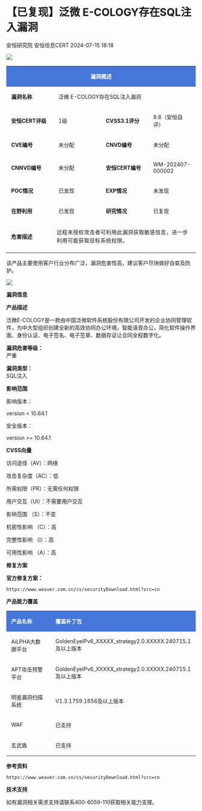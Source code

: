 #  【已复现】泛微 E-COLOGY存在SQL注入漏洞   
安恒研究院  安恒信息CERT   2024-07-15 18:18  
  
![](https://mmbiz.qpic.cn/mmbiz_png/JAzzLj4nXesCfIew4xDgxHPaichzoa958OaWgTglXPf5mic3dq7TZc3np7PMDpLQPa4pL89cQvD6FAZaN71atsbA/640?wx_fmt=png&from=appmsg&wx_&wx_&wx_ "")  
  
<table><tbody><tr><td colspan="4" rowspan="1" style="border-color:rgb(69, 119, 218);background-color:rgb(69, 119, 218);" width="100.0000%" data-style="border-color:rgb(69, 119, 218);background-color:rgb(69, 119, 218);" class="js_darkmode__0"><section style="margin:5px 0%;"><section style="padding-right:5px;padding-left:5px;font-size:14px;color:rgb(255, 255, 255);margin-bottom:unset;box-sizing:border-box;"><p style="text-align:center;"><strong>漏洞概述</strong></p></section></section></td></tr><tr><td colspan="1" rowspan="1" style="border-color:rgb(69, 119, 218);" width="25.0000%"><section style="margin:5px 0%;"><section style="padding-right:5px;padding-left:5px;font-size:14px;margin-bottom:unset;box-sizing:border-box;"><p style="text-align:left;"><strong>漏洞名称</strong></p></section></section></td><td colspan="3" rowspan="1" style="border-color:rgb(69, 119, 218);" width="75.0000%"><section style="margin:5px 0%;"><section style="padding-right:5px;padding-left:5px;font-size:14px;margin-bottom:unset;box-sizing:border-box;"><p style="text-align:left;">泛微 E-COLOGY存在SQL注入漏洞</p></section></section></td></tr><tr><td colspan="1" rowspan="1" style="border-color:rgb(69, 119, 218);" width="25.0000%"><section style="margin:5px 0%;"><section style="padding-right:5px;padding-left:5px;font-size:14px;margin-bottom:unset;box-sizing:border-box;"><p style="text-align:left;"><strong>安恒CERT评级</strong></p></section></section></td><td colspan="1" rowspan="1" style="border-color:rgb(69, 119, 218);" width="25.0000%"><section style="margin:5px 0%;"><section style="padding-right:5px;padding-left:5px;font-size:14px;margin-bottom:unset;box-sizing:border-box;"><p style="text-align:left;word-break:break-all;">1级</p></section></section></td><td colspan="1" rowspan="1" style="border-color:rgb(69, 119, 218);" width="25.0000%"><section style="margin:5px 0%;"><section style="padding-right:5px;padding-left:5px;font-size:14px;margin-bottom:unset;box-sizing:border-box;"><p style="text-align:left;"><strong>CVSS3.1评分</strong></p></section></section></td><td colspan="1" rowspan="1" style="border-color:rgb(69, 119, 218);" width="25.0000%"><section style="margin:5px 0%;"><section style="padding-right:5px;padding-left:5px;font-size:14px;margin-bottom:unset;box-sizing:border-box;"><p style="text-align:left;">9.8（安恒自评）<br/></p></section></section></td></tr><tr><td colspan="1" rowspan="1" style="border-color:rgb(69, 119, 218);" width="25.0000%"><section style="margin:5px 0%;"><section style="padding-right:5px;padding-left:5px;font-size:14px;margin-bottom:unset;box-sizing:border-box;"><p style="text-align:left;"><strong>CVE编号</strong></p></section></section></td><td colspan="1" rowspan="1" style="border-color:rgb(69, 119, 218);" width="25.0000%"><section style="margin:5px 0%;"><section style="padding-right:5px;padding-left:5px;font-size:14px;margin-bottom:unset;box-sizing:border-box;"><p style="text-align:left;word-break:break-all;">未分配<br/></p></section></section></td><td colspan="1" rowspan="1" style="border-color:rgb(69, 119, 218);" width="25.0000%"><section style="margin:5px 0%;"><section style="padding-right:5px;padding-left:5px;font-size:14px;margin-bottom:unset;box-sizing:border-box;"><p style="text-align:left;"><strong>CNVD编号</strong></p></section></section></td><td colspan="1" rowspan="1" style="border-color:rgb(69, 119, 218);" width="25.0000%"><section style="margin:5px 0%;"><section style="padding-right:5px;padding-left:5px;font-size:14px;margin-bottom:unset;box-sizing:border-box;"><p style="text-align:left;">未分配</p></section></section></td></tr><tr><td colspan="1" rowspan="1" style="border-color:rgb(69, 119, 218);" width="25.0000%"><section style="margin:5px 0%;"><section style="padding-right:5px;padding-left:5px;font-size:14px;margin-bottom:unset;box-sizing:border-box;"><p style="text-align:left;"><strong>CNNVD编号</strong></p></section></section></td><td colspan="1" rowspan="1" style="border-color:rgb(69, 119, 218);" width="25.0000%"><section style="margin:5px 0%;"><section style="padding-right:5px;padding-left:5px;font-size:14px;margin-bottom:unset;box-sizing:border-box;"><p>未分配</p></section></section></td><td colspan="1" rowspan="1" style="border-color:rgb(69, 119, 218);" width="25.0000%"><section style="margin:5px 0%;"><section style="padding-right:5px;padding-left:5px;font-size:14px;margin-bottom:unset;box-sizing:border-box;"><p style="text-align:left;"><strong>安恒CERT编号</strong></p></section></section></td><td colspan="1" rowspan="1" style="border-color:rgb(69, 119, 218);" width="25.0000%"><section style="margin:5px 0%;"><section style="padding-right:5px;padding-left:5px;font-size:14px;margin-bottom:unset;box-sizing:border-box;"><p>WM-202407-000002</p></section></section></td></tr><tr><td colspan="1" rowspan="1" style="border-color:rgb(69, 119, 218);" width="25.0000%"><section style="margin:5px 0%;"><section style="padding-right:5px;padding-left:5px;font-size:14px;margin-bottom:unset;box-sizing:border-box;"><p style="text-align:left;"><strong>POC情况</strong></p></section></section></td><td colspan="1" rowspan="1" style="border-color:rgb(69, 119, 218);" width="25.0000%"><section style="margin:5px 0%;"><section style="padding-right:5px;padding-left:5px;font-size:14px;margin-bottom:unset;box-sizing:border-box;"><p>已发现</p></section></section></td><td colspan="1" rowspan="1" style="border-color:rgb(69, 119, 218);" width="25.0000%"><section style="margin:5px 0%;"><section style="padding-right:5px;padding-left:5px;font-size:14px;margin-bottom:unset;box-sizing:border-box;"><p style="text-align:left;"><strong>EXP情况</strong></p></section></section></td><td colspan="1" rowspan="1" style="border-color:rgb(69, 119, 218);" width="25.0000%"><section style="margin:5px 0%;"><section style="padding-right:5px;padding-left:5px;font-size:14px;margin-bottom:unset;box-sizing:border-box;"><p style="text-align:left;">未发现</p></section></section></td></tr><tr><td colspan="1" rowspan="1" style="border-color:rgb(69, 119, 218);" width="25.0000%"><section style="margin:5px 0%;"><section style="padding-right:5px;padding-left:5px;font-size:14px;margin-bottom:unset;box-sizing:border-box;"><p style="text-align:left;"><strong>在野利用</strong></p></section></section></td><td colspan="1" rowspan="1" style="border-color:rgb(69, 119, 218);" width="25.0000%"><section style="margin:5px 0%;"><section style="padding-right:5px;padding-left:5px;font-size:14px;margin-bottom:unset;box-sizing:border-box;"><p>已发现</p></section></section></td><td colspan="1" rowspan="1" style="border-color:rgb(69, 119, 218);" width="25.0000%"><section style="margin:5px 0%;"><section style="padding-right:5px;padding-left:5px;font-size:14px;margin-bottom:unset;box-sizing:border-box;"><p style="text-align:left;"><strong>研究情况</strong></p></section></section></td><td colspan="1" rowspan="1" style="border-color:rgb(69, 119, 218);" width="25.0000%"><section style="margin:5px 0%;"><section style="padding-right:5px;padding-left:5px;font-size:14px;margin-bottom:unset;box-sizing:border-box;"><p style="text-align:left;">已复现<br/></p></section></section></td></tr><tr><td colspan="1" rowspan="1" style="border-color:rgb(69, 119, 218);" width="25.0000%"><section style="margin:5px 0%;"><section style="padding-right:5px;padding-left:5px;font-size:14px;margin-bottom:unset;box-sizing:border-box;"><p style="text-align:left;"><strong>危害描述</strong></p></section></section></td><td colspan="3" rowspan="1" style="border-color:rgb(69, 119, 218);" width="75.0000%"><p><span style="font-size:14px;letter-spacing:0.57834px;line-height:22.4px;">远程未授权攻击者可利用此漏洞获取敏感信息，进一步利用可能获取目标系统权限。</span></p></td></tr></tbody></table>  
  
该产品主要使用客户行业分布广泛，漏洞危害性高，建议客户尽快做好自查及防护。  
  
![](https://mmbiz.qpic.cn/mmbiz_png/JAzzLj4nXeudDHURpO4t7fszOJoibB2yibrv2NSPicBgumtq9R8aAXSV6gZEcUPHHBbMEyXNLECbleiciazqSCLmViaQ/640?wx_fmt=png&from=appmsg "")  
  
  
  
  
**漏洞信息**  
  
  
  
  
**产品描述**  
  
泛微E-COLOGY是一款由中国泛微软件系统股份有限公司开发的企业协同管理软件，为中大型组织创建全新的高效协同办公环境，智能语音办公，简化软件操作界面、身份认证、电子签名、电子签章、数据存证让合同全程数字化。  
  
  
**漏洞危害等级：**  
严重  
  
**漏洞类型：**  
SQL注入  
  
  
**影响范围**  
  
影响版本：  
  
version < 10.64.1  
  
安全版本：  
  
version >= 10.64.1  
  
  
**CVSS向量**  
  
访问途径（AV）：网络  
  
攻击复杂度（AC）：低  
  
所需权限（PR）：无需任何权限  
  
用户交互（UI）：不需要用户交互  
  
影响范围 （S）：不变  
  
机密性影响 （C）：高  
  
完整性影响 （l）：高  
  
可用性影响 （A）：高  
  
  
  
**修复方案**  
  
  
  
  
**官方修复方案：**  
  
```
https://www.weaver.com.cn/cs/securityDownload.html?src=cn
```  
  
  
  
  
**产品能力覆盖**  
  
  
  
<table><tbody><tr><td colspan="1" rowspan="1" width="33.0000%" style="border-color:rgb(69, 119, 218);background-color:rgb(69, 119, 218);" data-style="border-color:rgb(69, 119, 218);background-color:rgb(69, 119, 218);" class="js_darkmode__29"><section style="margin-top:5px;margin-bottom:5px;"><section style="padding-right:5px;padding-left:5px;text-align:left;font-size:14px;color:rgb(255, 255, 255);margin-bottom:unset;box-sizing:border-box;"><p><strong>产品名称</strong></p></section></section></td><td colspan="1" rowspan="1" width="67.0000%" style="border-color:rgb(69, 119, 218);background-color:rgb(69, 119, 218);" data-style="border-color:rgb(69, 119, 218);background-color:rgb(69, 119, 218);" class="js_darkmode__30"><section style="margin-top:5px;margin-bottom:5px;"><section style="padding-right:5px;padding-left:5px;text-align:left;font-size:14px;color:rgb(255, 255, 255);margin-bottom:unset;box-sizing:border-box;"><p><strong>覆盖补丁包</strong></p></section></section></td></tr><tr><td colspan="1" rowspan="1" width="33.0000%" style="border-color:rgb(69, 119, 218);"><section style="margin-top:5px;margin-bottom:5px;"><section style="padding-right:5px;padding-left:5px;text-align:left;font-size:14px;margin-bottom:unset;box-sizing:border-box;"><p>AiLPHA大数据平台</p></section></section></td><td colspan="1" rowspan="1" width="67.0000%" style="border-color:rgb(69, 119, 218);"><section style="margin-top:5px;margin-bottom:5px;"><section style="padding-right:5px;padding-left:5px;text-align:left;font-size:14px;margin-bottom:unset;box-sizing:border-box;"><p>GoldenEyeIPv6_XXXXX_strategy2.0.XXXXX.240715.1及以上版本</p></section></section></td></tr><tr><td width="33.0000%" style="border-color:rgb(69, 119, 218);"><section style="margin-top:5px;margin-bottom:5px;"><section style="padding-right:5px;padding-left:5px;text-align:left;font-size:14px;margin-bottom:unset;box-sizing:border-box;"><p>APT攻击预警平台</p></section></section></td><td width="67.0000%" style="border-color:rgb(69, 119, 218);"><section style="margin-top:5px;margin-bottom:5px;"><section style="padding-right:5px;padding-left:5px;text-align:left;font-size:14px;margin-bottom:unset;box-sizing:border-box;"><p>GoldenEyeIPv6_XXXXX_strategy2.0.XXXXX.240715.1及以上版本</p></section></section></td></tr><tr><td width="33.0000%" style="border-color:rgb(69, 119, 218);"><section style="margin-top:5px;margin-bottom:5px;"><section style="padding-right:5px;padding-left:5px;text-align:left;font-size:14px;margin-bottom:unset;box-sizing:border-box;"><p>明鉴漏洞扫描系统</p></section></section></td><td width="67.0000%" style="border-color:rgb(69, 119, 218);"><section style="margin-top:5px;margin-bottom:5px;"><section style="padding-right:5px;padding-left:5px;text-align:left;font-size:14px;margin-bottom:unset;box-sizing:border-box;"><p>V1.3.1759.1656及以上版本<br/></p></section></section></td></tr><tr><td width="33.0000%" style="border-color:rgb(69, 119, 218);"><section style="margin-top:5px;margin-bottom:5px;"><section style="padding-right:5px;padding-left:5px;text-align:left;font-size:14px;margin-bottom:unset;box-sizing:border-box;"><p>WAF</p></section></section></td><td width="67.0000%" style="border-color:rgb(69, 119, 218);"><section style="margin-top:5px;margin-bottom:5px;"><section style="padding-right:5px;padding-left:5px;text-align:left;font-size:14px;margin-bottom:unset;box-sizing:border-box;"><p>已支持</p></section></section></td></tr><tr><td colspan="1" rowspan="1" width="33.0000%" style="border-color:rgb(69, 119, 218);"><section style="margin-top:5px;margin-bottom:5px;"><section style="padding-right:5px;padding-left:5px;text-align:left;font-size:14px;margin-bottom:unset;box-sizing:border-box;"><p>玄武盾</p></section></section></td><td colspan="1" rowspan="1" width="67.0000%" style="border-color:rgb(69, 119, 218);"><section style="margin-top:5px;margin-bottom:5px;"><section style="padding-right:5px;padding-left:5px;text-align:left;font-size:14px;margin-bottom:unset;box-sizing:border-box;"><p>已支持</p></section></section></td></tr></tbody></table>  
  
  
  
**参考资料**  
  
  
  
  
```
https://www.weaver.com.cn/cs/securityDownload.html?src=cn
```  
  
  
  
  
**技术支持**  
  
  
  
  
如有漏洞相关需求支持请联系400-6059-110获取相关能力支撑。  
  
